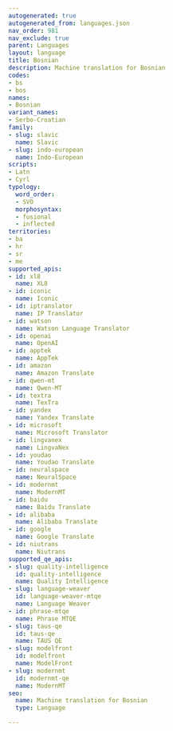 ```yaml
---
autogenerated: true
autogenerated_from: languages.json
nav_order: 981
nav_exclude: true
parent: Languages
layout: language
title: Bosnian
description: Machine translation for Bosnian
codes:
- bs
- bos
names:
- Bosnian
variant_names:
- Serbo-Croatian
family:
- slug: slavic
  name: Slavic
- slug: indo-european
  name: Indo-European
scripts:
- Latn
- Cyrl
typology:
  word_order:
  - SVO
  morphosyntax:
  - fusional
  - inflected
territories:
- ba
- hr
- sr
- me
supported_apis:
- id: xl8
  name: XL8
- id: iconic
  name: Iconic
- id: iptranslator
  name: IP Translator
- id: watson
  name: Watson Language Translator
- id: openai
  name: OpenAI
- id: apptek
  name: AppTek
- id: amazon
  name: Amazon Translate
- id: qwen-mt
  name: Qwen-MT
- id: textra
  name: TexTra
- id: yandex
  name: Yandex Translate
- id: microsoft
  name: Microsoft Translator
- id: lingvanex
  name: LingvaNex
- id: youdao
  name: Youdao Translate
- id: neuralspace
  name: NeuralSpace
- id: modernmt
  name: ModernMT
- id: baidu
  name: Baidu Translate
- id: alibaba
  name: Alibaba Translate
- id: google
  name: Google Translate
- id: niutrans
  name: Niutrans
supported_qe_apis:
- slug: quality-intelligence
  id: quality-intelligence
  name: Quality Intelligence
- slug: language-weaver
  id: language-weaver-mtqe
  name: Language Weaver
- id: phrase-mtqe
  name: Phrase MTQE
- slug: taus-qe
  id: taus-qe
  name: TAUS QE
- slug: modelfront
  id: modelfront
  name: ModelFront
- slug: modernmt
  id: modernmt-qe
  name: ModernMT
seo:
  name: Machine translation for Bosnian
  type: Language

---
```


